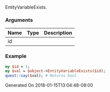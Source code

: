 EntityVariableExists.
### Arguments
**Name**|**Type**|**Description**
:---|:---|:---
id||

### Example

```perl
my $id = 1;
my $val = $object->EntityVariableExists($id);
quest::say($val); # Returns bool
```


Generated On 2018-01-15T13:04:48-08:00